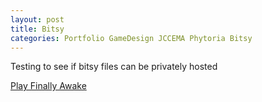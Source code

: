 ```yaml
---
layout: post
title: Bitsy
categories: Portfolio GameDesign JCCEMA Phytoria Bitsy
---
```


Testing to see if bitsy files can be privately hosted

<a href="Finally_awake.html" target="_blank">Play Finally Awake</a>





